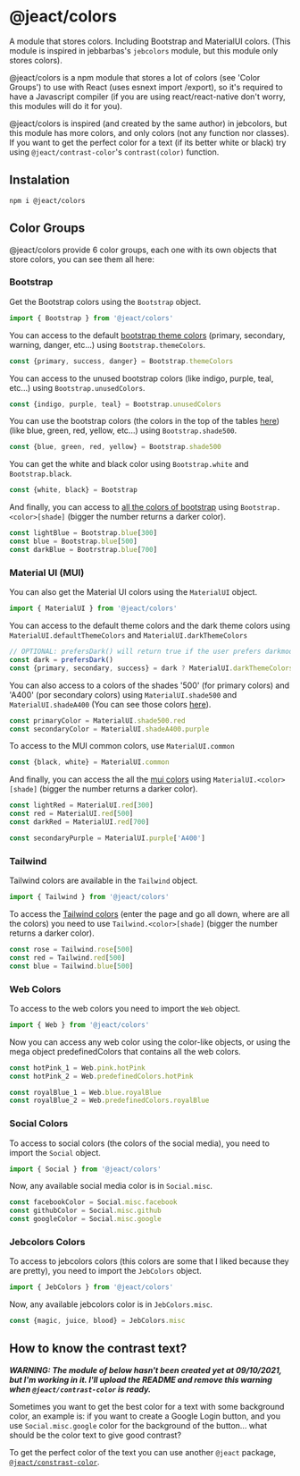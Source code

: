 # @jeact/colors

A module that stores colors. Including Bootstrap and MaterialUI colors. (This module is inspired in jebbarbas's
`jebcolors` module, but this module only stores colors).

@jeact/colors is a npm module that stores a lot of colors (see 'Color Groups') to use with React (uses esnext import
/export), so it's required to have a Javascript compiler (if you are using react/react-native don't worry, this modules
will do it for you).

@jeact/colors is inspired (and created by the same author) in jebcolors, but this module has more colors, and only
colors (not any function nor classes). If you want to get the perfect color for a text (if its better white or black)
try using `@jeact/contrast-color`'s `contrast(color)` function.

## Instalation

```
npm i @jeact/colors
```

## Color Groups

@jeact/colors provide 6 color groups, each one with its own objects that store colors, you can see them all here:

### Bootstrap

Get the Bootstrap colors using the `Bootstrap` object.
```js
import { Bootstrap } from '@jeact/colors'
```

You can access to the default 
[bootstrap theme colors](https://getbootstrap.com/docs/5.0/customize/color/#theme-colors) 
(primary, secondary, warning, danger, etc...) using 
`Bootstrap.themeColors`.
```js
const {primary, success, danger} = Bootstrap.themeColors
```

You can access to the unused bootstrap colors (like indigo, purple, teal, etc...) using `Bootstrap.unusedColors`.
```js
const {indigo, purple, teal} = Bootstrap.unusedColors
```

You can use the bootstrap colors (the colors in the top of the tables 
[here](https://getbootstrap.com/docs/5.0/customize/color/#all-colors)) (like blue, green, red, yellow, etc...)
using `Bootstrap.shade500`.
```js
const {blue, green, red, yellow} = Bootstrap.shade500
```

You can get the white and black color using `Bootstrap.white` and `Bootstrap.black`.
```js
const {white, black} = Bootstrap
```

And finally, you can access to 
[all the colors of bootstrap](https://getbootstrap.com/docs/5.0/customize/color/#all-colors) using 
`Bootstrap.<color>[shade]` (bigger the number returns a darker color).
```js
const lightBlue = Bootstrap.blue[300]
const blue = Bootstrap.blue[500]
const darkBlue = Bootrstrap.blue[700]
```

### Material UI (MUI)

You can also get the Material UI colors using the `MaterialUI` object.
```js
import { MaterialUI } from '@jeact/colors'
```

You can access to the default theme colors and the dark theme colors using `MaterialUI.defaultThemeColors` and
`MaterialUI.darkThemeColors`
```js
// OPTIONAL: prefersDark() will return true if the user prefers darkmode, else otherwise
const dark = prefersDark()
const {primary, secondary, success} = dark ? MaterialUI.darkThemeColors : MaterialUI.defaultThemeColors
```

You can also access to a colors of the shades '500' (for primary colors) and 'A400' (por secondary colors) using
`MaterialUI.shade500` and `MaterialUI.shadeA400` (You can see those colors 
[here](https://mui.com/customization/color/#heading-playground)).
```js
const primaryColor = MaterialUI.shade500.red
const secondaryColor = MaterialUI.shadeA400.purple
```

To access to the MUI common colors, use `MaterialUI.common`
```js
const {black, white} = MaterialUI.common
```

And finally, you can access the all the 
[mui colors](https://mui.com/customization/color/#heading-color-palette) using `MaterialUI.<color>[shade]`
(bigger the number returns a darker color).
```js
const lightRed = MaterialUI.red[300]
const red = MaterialUI.red[500]
const darkRed = MaterialUI.red[700]

const secondaryPurple = MaterialUI.purple['A400']
```

### Tailwind

Tailwind colors are available in the `Tailwind` object.
```js
import { Tailwind } from '@jeact/colors'
```

To access the [Tailwind colors](https://tailwindcss.com/docs/customizing-colors) (enter the page and go all down, where 
are all the colors) you need to use `Tailwind.<color>[shade]` (bigger the number returns a darker color).
```js
const rose = Tailwind.rose[500]
const red = Tailwind.red[500]
const blue = Tailwind.blue[500]
```

### Web Colors

To access to the web colors you need to import the `Web` object.
```js
import { Web } from '@jeact/colors'
```

Now you can access any web color using the color-like objects, or using the mega object predefinedColors that contains
all the web colors.
```js
const hotPink_1 = Web.pink.hotPink
const hotPink_2 = Web.predefinedColors.hotPink

const royalBlue_1 = Web.blue.royalBlue
const royalBlue_2 = Web.predefinedColors.royalBlue
```

### Social Colors

To access to social colors (the colors of the social media), you need to import the `Social` object.
```js
import { Social } from '@jeact/colors'
```

Now, any available social media color is in `Social.misc`.
```js
const facebookColor = Social.misc.facebook
const githubColor = Social.misc.github
const googleColor = Social.misc.google
```

### Jebcolors Colors

To access to jebcolors colors (this colors are some that I liked because they are pretty), you need to import the 
`JebColors` object.
```js
import { JebColors } from '@jeact/colors'
```

Now, any available jebcolors color is in `JebColors.misc`.
```js
const {magic, juice, blood} = JebColors.misc
```

## How to know the contrast text?

***WARNING: The module of below hasn't been created yet at 09/10/2021, but I'm working in it. I'll upload the README
and remove this warning when `@jeact/contrast-color` is ready.***

Sometimes you want to get the best color for a text with some background color, an example is: if you want to create
a Google Login button, and you use `Social.misc.google` color for the background of the button... what should be the
color text to give good contrast?

To get the perfect color of the text you can use another `@jeact` package, 
[`@jeact/constrast-color`](https://www.npmjs.com/package/@jeact/contrast-color).
